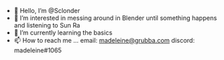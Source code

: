 - 👋 Hello, I’m @Sclonder
- 👀 I’m interested in messing around in Blender until something happens and listening to Sun Ra
- 🌱 I’m currently learning the basics
- 📫 How to reach me ...
  email: madeleine@grubba.com
  discord: madeleine#1065
